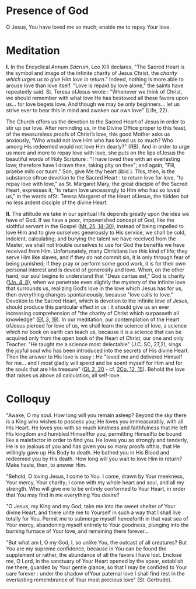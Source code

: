 # Presence of God

O Jesus, You have loved me so much; enable me to repay Your love.

# Meditation

**I.** In the Encyclical *Annum Sacrum*, Leo XIII declares, "The Sacred Heart is the symbol and image of the infinite charity of Jesus Christ, the *charity which urges us to give Him love in return*." Indeed, nothing is more able to arouse love than love itself. "Love is repaid by love alone," the saints have repeatedly said. St. Teresa ofJesus wrote : "Whenever we think of Christ, we should remember with what love He has bestowed all these favors upon us... for love begets love. And though we may be only beginners... let us strive ever to bear this in mind and awaken our own love" (Life, 22).

The Church offers us the devotion to the Sacred Heart of Jesus in order to stir up our love. After reminding us, in the Divine Office proper to this feast, of the measureless proofs of Christ’s love, this good Mother asks us anxiously, "Who would not love Him who has loved us so much? Who among His redeemed would not love Him dearly?" (RB). And in order to urge us more and more to repay love with love, she puts on the lips ofJesus the beautiful words of Holy Scripture : "I have loved thee with an everlasting love; therefore have I drawn thee, taking pity on thee"; and again, "Fili, praebe mihi cor tuum," Son, give Me thy heart (ibid.). This, then, is the substance oftrue devotion to the Sacred Heart : to return love for love, "to repay love with love," as St. Margaret Mary, the great disciple of the Sacred Heart, expresses it; "to return love unceasingly to Him who has so loved us," in the words ofSt. Teresa Margaret of the Heart ofJesus, the hidden but no less ardent disciple of the divine Heart.

**II.** The attitude we take in our spiritual life depends greatly upon the idea we have of God. If we have a poor, impoverished concept of God, like the slothful servant in the Gospel ([Mt. 25, 14-30](https://vulgata.online/bible/Mt.25?ed=DR2&vfn=DR2.Mt.25.14-30:vs)), instead of being impelled to love Him and to give ourselves generously to His service, we shall be cold, indolent, calculating; and burying the talent we have received from the Master, we shall not trouble ourselves to use for God the benefits we have received from Him. Unfortunately, many Christians live this kind of life; they serve Him like slaves, and if they do not commit sin, it is only through fear of being punished; if they pray or perform some good work, it is for their own personal interest and is devoid of generosity and love. When, on the other hand, our soul begins to understand that "Deus caritas est," God is charity ([1Jo. 4, 8](https://vulgata.online/bible/1Jo.4?ed=DR2&vfn=DR2.1Jo.4.8:vs)), when we penetrate even slightly the mystery of the infinite love that surrounds us, realizing God’s love in the love which Jesus has for us, then everything changes spontaneously, because "love calls to love." Devotion to the Sacred Heart, which is devotion to the infinite love of Jesus, should produce this particular effect in us : it should give us an ever increasing comprehension of "the charity of Christ which surpasseth all knowledge" ([Ef. 3, 19](https://vulgata.online/bible/Ef.3?ed=DR2&vfn=DR2.Ef.3.19:vs)). In our meditation, our contemplation of the Heart ofJesus pierced for love of us, we shall learn the science of love, a science which no book on earth can teach us, because it is a science that can be acquired only from the open book of the Heart of Christ, our one and only Teacher. "He taught me a science most delectable" (J.C. SC, 27,2), sings the joyful soul who has been introduced into the secrets of His divine Heart. Then the answer to His love is easy : He "loved me and delivered Himself for me... and I most gladly will spend and be spent myself for Him and for the souls that are His treasure" ([Gl. 2, 20](https://vulgata.online/bible/Gl.2?ed=DR2&vfn=DR2.Gl.2.20:vs) - cf. [2Co. 12, 15](https://vulgata.online/bible/2Co.12?ed=DR2&vfn=DR2.2Co.12.15:vs)). Behold the love that raises us above all calculation, all self-love.

# Colloquy

"Awake, O my soul. How long will you remain asleep? Beyond the sky there is a King who wishes to possess you; He loves you immeasurably, with all His Heart. He loves you with so much kindness and faithfulness that He left His kingdom and humbled Himselffor you, permitting Himselfto be bound like a malefactor in order to find you. He loves you so strongly and tenderly, He is so jealous of you and has given you so many proofs ofthis, that He willingly gave up His Body to death. He bathed you in His Blood and redeemed you by His death. How long will you wait to love Him in return? Make haste, then, to answer Him.

"Behold, O loving Jesus, I come to You. I come, drawn by Your meekness, Your mercy, Your charity; I come with my whole heart and soul, and all my strength. Who will give me to be entirely conformed to Your Heart, in order that You may find in me everything You desire?

"O Jesus, my King and my God, take me into the sweet shelter of Your divine Heart, and there unite me to Yourself in such a way that I shall live totally for You. Permit me to submerge myself henceforth in that vast sea of Your mercy, abandoning myself entirely to Your goodness, plunging into the burning furnace of Your love, and remaining there forever...

"But what am I, O my God, I, so unlike You, the outcast of all creatures? But You are my supreme confidence, because in You can be found the supplement or rather, the abundance of all the favors I have lost. Enclose me, O Lord, in the sanctuary of Your Heart opened by the spear, establish me there, guarded by Your gentle glance, so that I may be confided to Your care forever : under the shadow ofYour paternal love I shall find rest in the everlasting remembrance of Your most precious love" (St. Gertrude).
